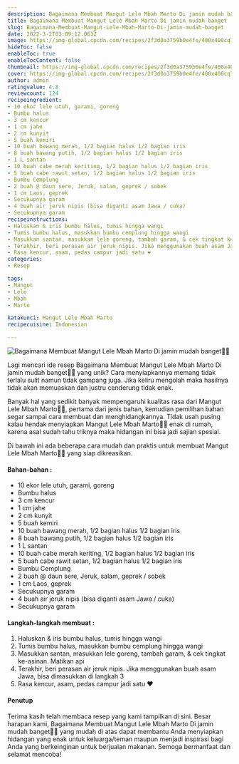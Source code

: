 ```yaml
---
description: Bagaimana Membuat Mangut Lele Mbah Marto Di jamin mudah banget"
title: Bagaimana Membuat Mangut Lele Mbah Marto Di jamin mudah banget
slug: Bagaimana-Membuat-Mangut-Lele-Mbah-Marto-Di-jamin-mudah-banget
date: 2022-3-2T03:09:12.063Z
image: https://img-global.cpcdn.com/recipes/2f3d0a3759b0e4fe/400x400cq70/photo.jpg
hideToc: false
enableToc: true
enableTocContent: false
thumbnail: https://img-global.cpcdn.com/recipes/2f3d0a3759b0e4fe/400x400cq70/photo.jpg
cover: https://img-global.cpcdn.com/recipes/2f3d0a3759b0e4fe/400x400cq70/photo.jpg
author: admin
ratingvalue: 4.8
reviewcount: 124
recipeingredient:
- 10 ekor lele utuh, garami, goreng
- Bumbu halus
- 3 cm kencur
- 1 cm jahe
- 2 cm kunyit
- 5 buah kemiri
- 10 buah bawang merah, 1/2 bagian halus 1/2 bagian iris
- 8 buah bawang putih, 1/2 bagian halus 1/2 bagian iris
- 1 L santan
- 10 buah cabe merah keriting, 1/2 bagian halus 1/2 bagian iris
- 5 buah cabe rawit setan, 1/2 bagian halus 1/2 bagian iris
- Bumbu Cemplung
- 2 buah @ daun sere, Jeruk, salam, geprek / sobek
- 1 cm Laos, geprek
- Secukupnya garam
- 4 buah air jeruk nipis (bisa diganti asam Jawa / cuka)
- Secukupnya garam
recipeinstructions:
- Haluskan & iris bumbu halus, tumis hingga wangi
- Tumis bumbu halus, masukkan bumbu cemplung hingga wangi
- Masukkan santan, masukkan lele goreng, tambah garam, & cek tingkat ke-asinan. Matikan api
- Terakhir, beri perasan air jeruk nipis. Jika menggunakan buah asam Jawa, bisa dimasukkan di langkah 3
- Rasa kencur, asam, pedas campur jadi satu ❤️
categories:
- Resep

tags:
- Mangut
- Lele
- Mbah
- Marto

katakunci: Mangut Lele Mbah Marto
recipecuisine: Indonesian

---
```


![Bagaimana Membuat Mangut Lele Mbah Marto Di jamin mudah banget👩‍🍳](https://img-global.cpcdn.com/recipes/2f3d0a3759b0e4fe/400x400cq70/photo.jpg)

Lagi mencari ide resep Bagaimana Membuat Mangut Lele Mbah Marto Di jamin mudah banget👩‍🍳 yang unik? Cara menyiapkannya memang tidak terlalu sulit namun tidak gampang juga. Jika keliru mengolah maka hasilnya tidak akan memuaskan dan justru cenderung tidak enak.

Banyak hal yang sedikit banyak mempengaruhi kualitas rasa dari Mangut Lele Mbah Marto👩‍🍳, pertama dari jenis bahan, kemudian pemilihan bahan segar sampai cara membuat dan menghidangkannya. Tidak usah pusing kalau hendak menyiapkan Mangut Lele Mbah Marto👩‍🍳 enak di rumah, karena asal sudah tahu triknya maka hidangan ini bisa jadi sajian spesial.

Di bawah ini ada beberapa cara mudah dan praktis untuk membuat Mangut Lele Mbah Marto👩‍🍳 yang siap dikreasikan.

<!--inarticleads1-->

#### Bahan-bahan :

- 10 ekor lele utuh, garami, goreng
- Bumbu halus
- 3 cm kencur
- 1 cm jahe
- 2 cm kunyit
- 5 buah kemiri
- 10 buah bawang merah, 1/2 bagian halus 1/2 bagian iris
- 8 buah bawang putih, 1/2 bagian halus 1/2 bagian iris
- 1 L santan
- 10 buah cabe merah keriting, 1/2 bagian halus 1/2 bagian iris
- 5 buah cabe rawit setan, 1/2 bagian halus 1/2 bagian iris
- Bumbu Cemplung
- 2 buah @ daun sere, Jeruk, salam, geprek / sobek
- 1 cm Laos, geprek
- Secukupnya garam
- 4 buah air jeruk nipis (bisa diganti asam Jawa / cuka)
- Secukupnya garam

<!--inarticleads2-->

#### Langkah-langkah membuat :

1. Haluskan & iris bumbu halus, tumis hingga wangi
1. Tumis bumbu halus, masukkan bumbu cemplung hingga wangi
1. Masukkan santan, masukkan lele goreng, tambah garam, & cek tingkat ke-asinan. Matikan api
1. Terakhir, beri perasan air jeruk nipis. Jika menggunakan buah asam Jawa, bisa dimasukkan di langkah 3
1. Rasa kencur, asam, pedas campur jadi satu ❤️

#### Penutup

Terima kasih telah membaca resep yang kami tampilkan di sini. Besar harapan kami, Bagaimana Membuat Mangut Lele Mbah Marto Di jamin mudah banget👩‍🍳 yang mudah di atas dapat membantu Anda menyiapkan hidangan yang enak untuk keluarga/teman maupun menjadi inspirasi bagi Anda yang berkeinginan untuk berjualan makanan. Semoga bermanfaat dan selamat mencoba!